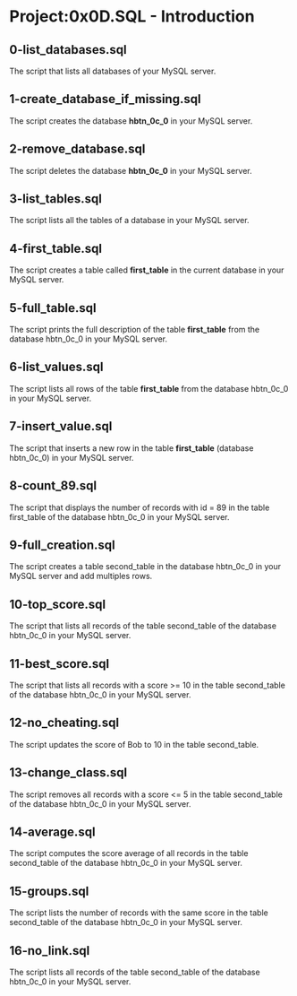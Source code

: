 # Project:0x0D.SQL - Introduction

## 0-list_databases.sql

The script that lists all databases of your MySQL server.

## 1-create_database_if_missing.sql

The script creates the database **hbtn_0c_0** in your MySQL server.

## 2-remove_database.sql

The script deletes the database **hbtn_0c_0** in your MySQL server.

## 3-list_tables.sql

The script lists all the tables of a database in your MySQL server.

## 4-first_table.sql

The script creates a table called **first_table** in the current database in your MySQL server.

## 5-full_table.sql

The script prints the full description of the table **first_table** from the database hbtn_0c_0 in your MySQL server.

## 6-list_values.sql

The script lists all rows of the table **first_table** from the database hbtn_0c_0 in your MySQL server.

## 7-insert_value.sql

The script that inserts a new row in the table **first_table** (database hbtn_0c_0) in your MySQL server.

## 8-count_89.sql

The script that displays the number of records with id = 89 in the table first_table of the database hbtn_0c_0 in your MySQL server.

## 9-full_creation.sql

The script creates a table second_table in the database hbtn_0c_0 in your MySQL server and add multiples rows.

## 10-top_score.sql

The script that lists all records of the table second_table of the database hbtn_0c_0 in your MySQL server.

## 11-best_score.sql

The script that lists all records with a score >= 10 in the table second_table of the database hbtn_0c_0 in your MySQL server.

## 12-no_cheating.sql

The script updates the score of Bob to 10 in the table second_table.

## 13-change_class.sql

The script removes all records with a score <= 5 in the table second_table of the database hbtn_0c_0 in your MySQL server.

## 14-average.sql

The script computes the score average of all records in the table second_table of the database hbtn_0c_0 in your MySQL server.

## 15-groups.sql

The script lists the number of records with the same score in the table second_table of the database hbtn_0c_0 in your MySQL server.

## 16-no_link.sql

The script lists all records of the table second_table of the database hbtn_0c_0 in your MySQL server.